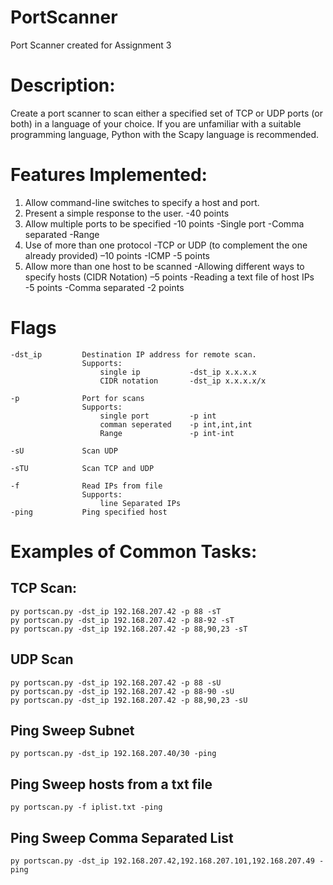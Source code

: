 # PortScanner
Port Scanner created for Assignment 3

# Description:
Create a port scanner to scan either a specified set of TCP or UDP ports
(or both) in a language of your choice. If you are unfamiliar with a
suitable programming language, Python with the Scapy language is
recommended.

# Features Implemented:
1. Allow command-line switches to specify a host and port.
2. Present a simple response to the user.                               -40 points
3. Allow multiple ports to be specified                                 -10 points
   -Single port
   -Comma separated
   -Range
4. Use of more than one protocol
   -TCP or UDP (to complement the one already provided)                 –10 points
   -ICMP                                                                -5 points
5. Allow more than one host to be scanned
   -Allowing different ways to specify hosts (CIDR Notation)            –5 points
   -Reading a text file of host IPs                                     -5 points
   -Comma separated                                                    -2 points

# Flags
    -dst_ip         Destination IP address for remote scan.
                    Supports:
                        single ip           -dst_ip x.x.x.x
                        CIDR notation       -dst_ip x.x.x.x/x

    -p              Port for scans
                    Supports:
                        single port         -p int
                        comman seperated    -p int,int,int
                        Range               -p int-int

    -sU             Scan UDP

    -sTU            Scan TCP and UDP

    -f              Read IPs from file
                    Supports:
                        line Separated IPs
    -ping           Ping specified host

# Examples of Common Tasks:
## TCP Scan:
    py portscan.py -dst_ip 192.168.207.42 -p 88 -sT
    py portscan.py -dst_ip 192.168.207.42 -p 88-92 -sT
    py portscan.py -dst_ip 192.168.207.42 -p 88,90,23 -sT
## UDP Scan
    py portscan.py -dst_ip 192.168.207.42 -p 88 -sU
    py portscan.py -dst_ip 192.168.207.42 -p 88-90 -sU
    py portscan.py -dst_ip 192.168.207.42 -p 88,90,23 -sU
## Ping Sweep Subnet
    py portscan.py -dst_ip 192.168.207.40/30 -ping
## Ping Sweep hosts from a txt file
    py portscan.py -f iplist.txt -ping
## Ping Sweep Comma Separated List
    py portscan.py -dst_ip 192.168.207.42,192.168.207.101,192.168.207.49 -ping

